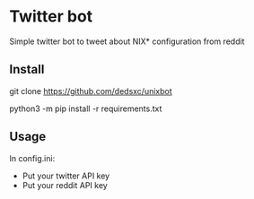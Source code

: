 # Twitter bot

Simple twitter bot to tweet about NIX* configuration from reddit

## Install

git clone https://github.com/dedsxc/unixbot

python3 -m pip install -r requirements.txt

## Usage

In config.ini:
- Put your twitter API key
- Put your reddit API key
